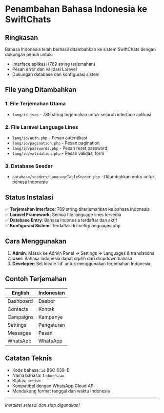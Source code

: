 # Penambahan Bahasa Indonesia ke SwiftChats

## Ringkasan
Bahasa Indonesia telah berhasil ditambahkan ke sistem SwiftChats dengan dukungan penuh untuk:
- Interface aplikasi (789 string terjemahan)
- Pesan error dan validasi Laravel
- Dukungan database dan konfigurasi sistem

## File yang Ditambahkan

### 1. File Terjemahan Utama
- `lang/id.json` - 789 string terjemahan untuk seluruh interface aplikasi

### 2. File Laravel Language Lines
- `lang/id/auth.php` - Pesan autentikasi
- `lang/id/pagination.php` - Pesan pagination
- `lang/id/passwords.php` - Pesan reset password
- `lang/id/validation.php` - Pesan validasi form

### 3. Database Seeder
- `database/seeders/LanguageTableSeeder.php` - Ditambahkan entry untuk bahasa Indonesia

## Status Instalasi

✅ **Terjemahan Interface**: 789 string diterjemahkan ke bahasa Indonesia  
✅ **Laravel Framework**: Semua file language lines tersedia  
✅ **Database Entry**: Bahasa Indonesia terdaftar dan aktif  
✅ **Konfigurasi Sistem**: Terdaftar di config/languages.php  

## Cara Menggunakan

1. **Admin**: Masuk ke Admin Panel → Settings → Languages & translations
2. **User**: Bahasa Indonesia dapat dipilih dari dropdown bahasa
3. **Developer**: Set locale 'id' untuk menggunakan terjemahan Indonesia

## Contoh Terjemahan

| English | Indonesian |
|---------|------------|
| Dashboard | Dasbor |
| Contacts | Kontak |
| Campaigns | Kampanye |
| Settings | Pengaturan |
| Messages | Pesan |
| WhatsApp | WhatsApp |

## Catatan Teknis

- Kode bahasa: `id` (ISO 639-1)
- Nama bahasa: `Indonesian`
- Status: `active`
- Kompatibel dengan WhatsApp Cloud API
- Mendukung format tanggal dan waktu Indonesia

---

*Instalasi selesai dan siap digunakan!*